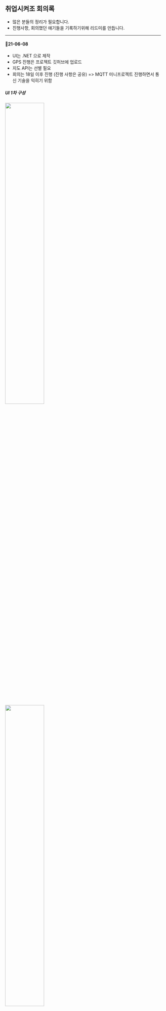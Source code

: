 ## 취업시켜조 회의록
- 많은 분들의 정리가 필요합니다.
- 진행사항, 회의했던 얘기들을 기록하기위해 리드미를 만듭니다.

---------------------------

#### 🚩21-06-08
- UI는 .NET 으로 제작 
- GPS 진행은 프로젝트 깃허브에 업로드 
- 지도 API는 선별 필요
- 회의는 18일 이후 진행 (진행 사항은 공유) => MQTT 미니프로젝트 진행하면서 통신 기술을 익히기 위함   

##### UI 1차 구성   
<img src = "https://github.com/SeoDongWoo1216/Give-me-a-job/blob/main/%ED%9A%8C%EC%9D%98%EC%9D%BC%EC%A7%80/Image/UI/ui(Tk).png" width="50%" height="50%">    
<img src = "https://github.com/SeoDongWoo1216/Give-me-a-job/blob/main/%ED%9A%8C%EC%9D%98%EC%9D%BC%EC%A7%80/Image/UI/ui1(Tk).png" width="50%" height="50%">

#### 🚩21-06-24
- 라즈베리파이를 이용한 GPS(NEO-6M) 모듈 데이터 값 받아오기 완료(경도, 위도 가져옴)
- 오븐앱을 통한 UI 샘플 제작 : [샘플](https://ovenapp.io/view/k2pj3Aw4Yk3ALgxk6fzoN3IziTbctloR#LKVqJ)
- UI는 WPF 결정 : 확장성이나 사용할 특정 다수를 위해서는 웹이 좋지만, 우리가 스타트업이나 창업하는게 아니기때문에 WPF로 결정
- 실시간 좌표값을 UI에 보여줄 수 있는지에 대해(카카오맵 API 사용 권장하심) => 강사님께 여쭤보니 된다고 하심(자료조사 필요할듯)
- DB 구성 : 각각의 화면에 따른 테이블 생성 논의 필요

#### 🚩21-06-25
##### 🚦구현 전체 구성   
- UI(WPF), DB, 하드웨어(GPS)   

##### 금일 회의 내용   
- WPF 화면 구성   
  - 공통화면 : Main화면, LoginView, ButtonView   
      - Main : 신청 / 코스 / 산책일지 / 계정관리 / 종료 버튼   
      - LoginView : ID, PW (텍스트박스), 회원가입, 로그인(버튼)   
      - ButtonView : User(이용자-견주) / Worker(도그워커)   
  - User 화면   
    - 신청 / 산책일지 / 계정관리 / 종료 버튼 (코스비활성)   
    - Information View : 이름, 전화번호, (주소), 반려견 이름, 반려견 나이, 반려견 종, 반려견 특이사항   
    - 신청 View : 원하는 날짜 및 시간 , 원하는 도그워커, next버튼      
    - 코스 View : GPS화면, 시간 선택, '뒤로' , '신청' 버튼 , '신청완료'팝업      
    - 산책 일지 View : Worker의 산책 일지 View최종본   
    - 계정 관리 View : Information View에서 '수정' , '완료', '수정이 완료되었습니다'팝업   
    - 종료버튼 : '종료하시겠습니까'팝업, 'Yes/No' 버튼   
  - Worker 화면    
    - 신청 / 코스 / 산책일지 / 계정관리 / 종료 버튼   
    - Information View : 이름, 나이, 전화번호, 경력   
    - 신청 View : 산책 가능한 날짜 및 시간, 신청 대기, 신청 완료(매칭데이터연결그리드)   
    - 코스 View : '시작', '종료'버튼, 실시간 데이터 좌표 GPS화면   
    - 산책 일지 View : 최종 GPS화면, 일지 텍스트 박스   
    - 계정 관리 View : Information View에서 '수정' , '완료', '수정이 완료되었습니다'팝업   
    - 종료버튼 : '종료하시겠습니까'팝업, 'Yes/No' 버튼    

- DB 구성  
  - 사람(User, Worker) 테이블   
  - 반려견 테이블   
  - 도그워커 타임 테이블
  - 유저 타임 테이블
  - 노트 테이블
  - 실시간 맵 테이블
  - 세팅 테이블

--------------------------------------------------------------------------------------

#### 🚩21-06-28   
1. Oven 활용한 UI 샘플 만들기   
2. 테이블 기술서 작성하기   
  - 관리자(setting), 사람 (Human), 반려견(Dog), 일지(Note), 실시간 지도(RealtimeMap), 이용자 신청(UserTimetable), 도그워커 신청(DogWalkerTimetable)    
  - 관리자 테이블 : 견종 및 특이사항 코드관리   
  - 사람 : [S- 관리자, W- 도그워커, U- 견주] 권한으로 이용자 분리   
  - 반려견 : M-남, W-여, N-중성   
  
#### 💈 이용자 서비스 주 내용    
  - 실시간 산책 경로 파악 가능   
  - 실시간 산책 상황 파악 가능(간식, 배변, 특이사항등)   
  - 날짜 및 시간별 산책 list확인 가능   

#### 📟 DB 설계서 작성 ([링크](https://github.com/SeoDongWoo1216/Give-me-a-job/blob/main/%EC%84%A4%EA%B3%84%EC%84%9C/%ED%85%8C%EC%9D%B4%EB%B8%94_%EA%B8%B0%EC%88%A0%EC%84%9C_V1.0.xlsx))

#### 🎬Oven UI  ([링크](https://github.com/SeoDongWoo1216/Give-me-a-job/blob/main/%ED%9A%8C%EC%9D%98%EC%9D%BC%EC%A7%80/Image/UI/Readme.md))

------------------------------------------------------------------------------------------------------------

#### 🚩21-06-30
1. 중간보고 PPT 제작
2. 오븐을 토대로 UI 제작(WPF) 
3. 요구사항 정의서 작성 ([링크](https://github.com/SeoDongWoo1216/Give-me-a-job/blob/main/%EC%84%A4%EA%B3%84%EC%84%9C/%EC%9A%94%EA%B5%AC%EC%82%AC%ED%95%AD_%EC%A0%95%EC%9D%98%EC%84%9C.xlsx)) <br>


#### 🚩21-07-12
1. 통신 모듈 조사 및 구매하기 : 블루투스, 와이파이, 장거리통신, USIM(?) <br>
구매사이트 : [디바이스마트](https://www.devicemart.co.kr/main/index?gclid=Cj0KCQjwraqHBhDsARIsAKuGZeGGaNTRgKOz7LehG0nAj2I1PNSToGUBaA_SGckcKS_F2yM5jMUTzmUaAtATEALw_wcB), [엘레파츠](https://www.eleparts.co.kr/main/index)

#### 🚩21-07-28
취업 이슈로인해 기능 축소
1. UI는 도그워커로 만들예정(관리자모드)
2. DB는 도그워커측면으로 축소
3. WPF(UI)도 수정 예정
4. GPS 모듈 테스트 -> MQTT로 GPS 데이터값을 받을 수 있는지 테스트 필요   

#### 🚩21-07-29   
1. UI ver2. 전체 틀 제작   
<img src = "https://github.com/SeoDongWoo1216/Give-me-a-job/blob/main/%ED%9A%8C%EC%9D%98%EC%9D%BC%EC%A7%80/Image/UI/0729ui.jpg" width="50%" height="50%">   
2. 테이블 기술서 ver2. 작성   
 
